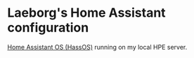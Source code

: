 # Laeborg's Home Assistant configuration

[Home Assistant OS (HassOS)](https://github.com/home-assistant/operating-system) running on my local HPE server.